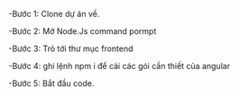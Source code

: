 -Bước 1: Clone dự án về.

-Bước 2: Mở Node.Js command pormpt

-Bước 3: Trỏ tới thư mục frontend

-Bước 4: ghi lệnh npm i để cài các gói cần thiết của angular

-Bước 5: Bắt đầu code.
